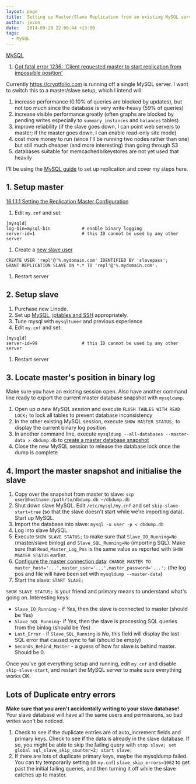 ```yaml
---
layout: page
title:  Setting up Master/Slave Replication from an existing MySQL server
author: jevon
date:   2014-09-29 22:06:44 +13:00
tags:
  - MySQL
---
```


[MySQL](mysql.md)

1. <a href="http://firelitdesign.blogspot.co.nz/2011/04/how-to-fix-mysql-replication-error-1236.html">Got fatal error 1236: 'Client requested master to start replication from impossible position'</a>

Currently https://cryptfolio.com is running off a single MySQL server. I want to switch this to a master/slave setup, which I intend will:

1. increase performance (0.10% of queries are blocked by updates), but not too much since the database is very write-heavy (59% of queries)
1. increase visible performance greatly (often graphs are blocked by pending writes especially to `summary_instances` and `balances` tables)
1. improve reliability (if the slave goes down, I can point web servers to master; if the master goes down, I can enable read-only site mode)
1. cost more money to run (since I'll be running two nodes rather than one) but still much cheaper (and more interesting) than going through S3
1. databases suitable for memcachedb/keystores are not yet used that heavily

I'll be using the <a href="http://dev.mysql.com/doc/refman/5.5/en/replication-howto.html">MySQL guide</a> to set up replication and cover my steps here.

## 1. Setup master
<a href="http://dev.mysql.com/doc/refman/5.5/en/replication-howto-masterbaseconfig.html">16.1.1.1 Setting the Replication Master Configuration</a>

1. Edit `my.cnf` and set:
```
[mysqld]
log-bin=mysql-bin            # enable binary logging
server-id=1                  # this ID cannot be used by any other server
```
1. Create a <a href="http://dev.mysql.com/doc/refman/5.5/en/replication-howto-repuser.html">new slave user</a>
```
CREATE USER 'repl'@'%.mydomain.com' IDENTIFIED BY 'slavepass';
GRANT REPLICATION SLAVE ON *.* TO 'repl'@'%.mydomain.com';
```
1. Restart server

## 2. Setup slave

1. Purchase new Linode.
1. Set up <a href="https://library.linode.com/databases/mysql/ubuntu-12.04-precise-pangolin">MySQL</a>, <a href="https://library.linode.com/securing-your-server">iptables and SSH</a> appropriately.
1. Tune mysql with `mysqltuner` and previous experience
1. Edit `my.cnf` and set:
```
[mysqld]
server-id=99                 # this ID cannot be used by any other server
```
1. Restart server

## 3. Locate master's position in binary log

Make sure you have an existing session open. Also have another command line ready to export the current master database snapshot with `mysqldump`.

1. Open up _a new MySQL session_ and execute `FLUSH TABLES WITH READ LOCK;` to lock all tables to prevent database inconsistency
1. In the other existing MySQL session, execute `SHOW MASTER STATUS;` to display the current binary log position
1. In another command line, execute `mysqldump --all-databases --master-data > dbdump.db` to <a href="http://dev.mysql.com/doc/refman/5.5/en/replication-howto-mysqldump.html">create a master database snapshot</a>
1. Close the new MySQL session to release the database lock once the dump is complete

## 4. Import the master snapshot and initialise the slave

1. Copy over the snapshot from master to slave: `scp user@hostname:/path/to/dbdump.db ~/dbdump.db`
1. Shut down slave MySQL. Edit `/etc/mysql/my.cnf` and set `skip-slave-start=true` (so that the slave doesn't start while we're importing data). Start up MySQL.
1. Import the database into slave: `mysql -u user -p < dbdump.db`
1. Log into slave MySQL.
1. Execute `SHOW SLAVE STATUS;` to make sure that `Slave_IO_Running=No` (master/slave binlog) and `Slave_SQL_Running=No` (importing SQL). Make sure that `Read_Master_Log_Pos` is the same value as reported with `SHOW MSATER STATUS` earlier.
1. <a href="http://dev.mysql.com/doc/refman/5.5/en/replication-howto-slaveinit.html">Configure the master connection data</a>: `CHANGE MASTER TO master_host='...',master_user='...',master_password='...';` (the log pos and file will have been set with `mysqldump --master-data`)
1. Start the slave: `START SLAVE;`

`SHOW SLAVE STATUS;` is your friend and primary means to understand what's going on. Interesting keys: 

* `Slave_IO_Running` - if _Yes_, then the slave is connected to master (should be Yes)
* `Slave_SQL_Running`- if _Yes_, then the slave is processing SQL queries from the binlog (should be Yes)
* `Last_Error` - if `Slave_SQL_Running` is _No_, this field will display the last SQL error that caused sync to fail (should be empty)
* `Seconds_Behind_Master` - a guess of how far slave is behind master. Should be 0.

Once you've got everything setup and running, edit `my.cnf` and disable `skip-slave-start`, and restart the MySQL server to make sure everything works OK.

## Lots of Duplicate entry errors

**Make sure that you aren't accidentally writing to your slave database!** Your slave database will have all the same users and permissions, so bad writes won't be noticed.

1. Check to see if the duplicate entries are of auto_increment fields and primary keys. Check to see if the data is already in the slave database. If so, you might be able to skip the failing query with `stop slave; set global sql_slave_skip_counter=2; start slave;`
1. If there are lots of duplicate primary keys, maybe the mysqldump failed. You can try temporarily setting (in `my.cnf`) `slave_skip_errors=1062` to get past the initial failing queries, and then turning it off while the slave catches up to master.
